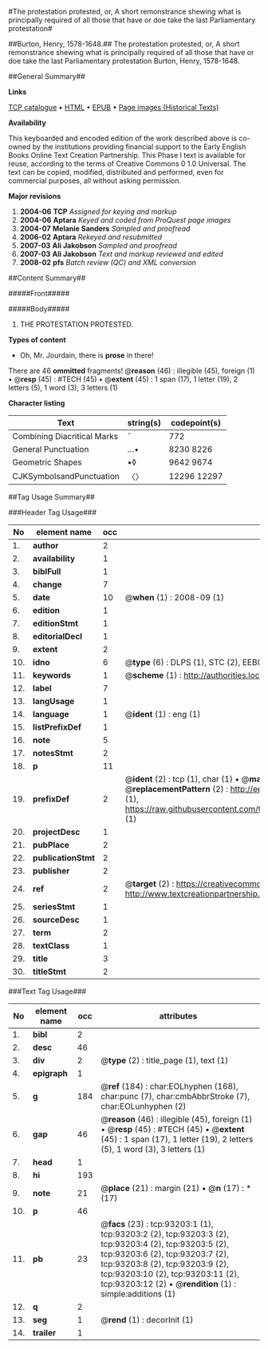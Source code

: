 #The protestation protested, or, A short remonstrance shewing what is principally required of all those that have or doe take the last Parliamentary protestation#

##Burton, Henry, 1578-1648.##
The protestation protested, or, A short remonstrance shewing what is principally required of all those that have or doe take the last Parliamentary protestation
Burton, Henry, 1578-1648.

##General Summary##

**Links**

[TCP catalogue](http://www.ota.ox.ac.uk/tcp/)  • 
[HTML](http://tei.it.ox.ac.uk/tcp/Texts-HTML/free/A30/A30646.html)  • 
[EPUB](http://tei.it.ox.ac.uk/tcp/Texts-EPUB/free/A30/A30646.epub) • 
[Page images (Historical Texts)](https://data.historicaltexts.jisc.ac.uk/view?pubId=eebo-12744602e&pageId=eebo-12744602e-93203-1)

**Availability**

This keyboarded and encoded edition of the
	       work described above is co-owned by the institutions
	       providing financial support to the Early English Books
	       Online Text Creation Partnership. This Phase I text is
	       available for reuse, according to the terms of Creative
	       Commons 0 1.0 Universal. The text can be copied,
	       modified, distributed and performed, even for
	       commercial purposes, all without asking permission.

**Major revisions**

1. __2004-06__ __TCP__ *Assigned for keying and markup*
1. __2004-06__ __Aptara__ *Keyed and coded from ProQuest page images*
1. __2004-07__ __Melanie Sanders__ *Sampled and proofread*
1. __2006-02__ __Aptara__ *Rekeyed and resubmitted*
1. __2007-03__ __Ali Jakobson__ *Sampled and proofread*
1. __2007-03__ __Ali Jakobson__ *Text and markup reviewed and edited*
1. __2008-02__ __pfs__ *Batch review (QC) and XML conversion*

##Content Summary##

#####Front#####

#####Body#####

1. THE
PROTESTATION
PROTESTED.

**Types of content**

  * Oh, Mr. Jourdain, there is **prose** in there!

There are 46 **ommitted** fragments! 
 @__reason__ (46) : illegible (45), foreign (1)  •  @__resp__ (45) : #TECH (45)  •  @__extent__ (45) : 1 span (17), 1 letter (19), 2 letters (5), 1 word (3), 3 letters (1)

**Character listing**


|Text|string(s)|codepoint(s)|
|---|---|---|
|Combining             Diacritical Marks|̄|772|
|General Punctuation|…•|8230 8226|
|Geometric Shapes|▪◊|9642 9674|
|CJKSymbolsandPunctuation|〈〉|12296 12297|

##Tag Usage Summary##

###Header Tag Usage###

|No|element name|occ|attributes|
|---|---|---|---|
|1.|__author__|2||
|2.|__availability__|1||
|3.|__biblFull__|1||
|4.|__change__|7||
|5.|__date__|10| @__when__ (1) : 2008-09 (1)|
|6.|__edition__|1||
|7.|__editionStmt__|1||
|8.|__editorialDecl__|1||
|9.|__extent__|2||
|10.|__idno__|6| @__type__ (6) : DLPS (1), STC (2), EEBO-CITATION (1), OCLC (1), VID (1)|
|11.|__keywords__|1| @__scheme__ (1) : http://authorities.loc.gov/ (1)|
|12.|__label__|7||
|13.|__langUsage__|1||
|14.|__language__|1| @__ident__ (1) : eng (1)|
|15.|__listPrefixDef__|1||
|16.|__note__|5||
|17.|__notesStmt__|2||
|18.|__p__|11||
|19.|__prefixDef__|2| @__ident__ (2) : tcp (1), char (1)  •  @__matchPattern__ (2) : ([0-9\-]+):([0-9IVX]+) (1), (.+) (1)  •  @__replacementPattern__ (2) : http://eebo.chadwyck.com/downloadtiff?vid=$1&page=$2 (1), https://raw.githubusercontent.com/textcreationpartnership/Texts/master/tcpchars.xml#$1 (1)|
|20.|__projectDesc__|1||
|21.|__pubPlace__|2||
|22.|__publicationStmt__|2||
|23.|__publisher__|2||
|24.|__ref__|2| @__target__ (2) : https://creativecommons.org/publicdomain/zero/1.0/ (1), http://www.textcreationpartnership.org/docs/. (1)|
|25.|__seriesStmt__|1||
|26.|__sourceDesc__|1||
|27.|__term__|2||
|28.|__textClass__|1||
|29.|__title__|3||
|30.|__titleStmt__|2||


###Text Tag Usage###

|No|element name|occ|attributes|
|---|---|---|---|
|1.|__bibl__|2||
|2.|__desc__|46||
|3.|__div__|2| @__type__ (2) : title_page (1), text (1)|
|4.|__epigraph__|1||
|5.|__g__|184| @__ref__ (184) : char:EOLhyphen (168), char:punc (7), char:cmbAbbrStroke (7), char:EOLunhyphen (2)|
|6.|__gap__|46| @__reason__ (46) : illegible (45), foreign (1)  •  @__resp__ (45) : #TECH (45)  •  @__extent__ (45) : 1 span (17), 1 letter (19), 2 letters (5), 1 word (3), 3 letters (1)|
|7.|__head__|1||
|8.|__hi__|193||
|9.|__note__|21| @__place__ (21) : margin (21)  •  @__n__ (17) : * (17)|
|10.|__p__|46||
|11.|__pb__|23| @__facs__ (23) : tcp:93203:1 (1), tcp:93203:2 (2), tcp:93203:3 (2), tcp:93203:4 (2), tcp:93203:5 (2), tcp:93203:6 (2), tcp:93203:7 (2), tcp:93203:8 (2), tcp:93203:9 (2), tcp:93203:10 (2), tcp:93203:11 (2), tcp:93203:12 (2)  •  @__rendition__ (1) : simple:additions (1)|
|12.|__q__|2||
|13.|__seg__|1| @__rend__ (1) : decorInit (1)|
|14.|__trailer__|1||
